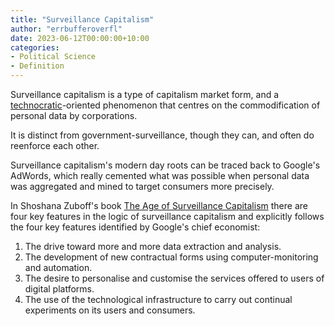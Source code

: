 ```yaml
---
title: "Surveillance Capitalism"
author: "errbufferoverfl"
date: 2023-06-12T00:00:00+10:00
categories:
- Political Science
- Definition
---
```


Surveillance capitalism is a type of capitalism market form, and a [technocratic](technocratic.md)-oriented phenomenon that centres on the commodification of personal data by corporations.

It is distinct from government-surveillance, though they can, and often do reenforce each other.

Surveillance capitalism's modern day roots can be traced back to Google's AdWords, which really cemented what was possible when personal data was aggregated and mined to target consumers more precisely.

In Shoshana Zuboff's book [The Age of Surveillance Capitalism](/antilibrary/the-age-of-surveillance-capitalism.md) there are four key features in the logic of surveillance capitalism and explicitly follows the four key features identified by Google's chief economist:

1. The drive toward more and more data extraction and analysis.
2. The development of new contractual forms using computer-monitoring and automation.
3. The desire to personalise and customise the services offered to users of digital platforms.
4. The use of the technological infrastructure to carry out continual experiments on its users and consumers.
